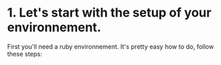 # 1. Let's start with the setup of your environnement.

First you'll need a ruby environnement. It's pretty easy how to do, follow these steps:
